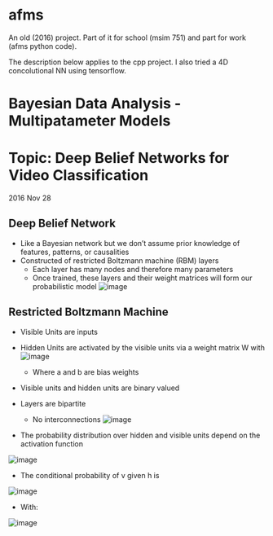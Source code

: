 # afms
An old (2016) project.  Part of it for school (msim 751) and part for work (afms python code).

The description below applies to the cpp project.  I also tried a 4D concolutional NN using tensorflow.

# Bayesian Data Analysis - Multipatameter Models
# Topic: Deep Belief Networks for Video Classification
2016 Nov 28
## Deep Belief Network
- Like a Bayesian network but we don’t assume prior knowledge of features, patterns, or causalities
- Constructed of restricted Boltzmann machine (RBM) layers
  - Each layer has many nodes and therefore many parameters
  - Once trained, these layers and their weight matrices will form our probabilistic model
![image](https://user-images.githubusercontent.com/56926839/162315889-33237a0b-1346-4002-80cb-f209a866ced4.png)

## Restricted Boltzmann Machine
- Visible Units are inputs
- Hidden Units are activated by the visible units via a weight matrix W with
![image](https://user-images.githubusercontent.com/56926839/162316330-224db8f8-418f-478a-a035-8c6a8ec7de30.png)
  - Where a and b are bias weights
- Visible units and hidden units are binary valued
- Layers are bipartite
  - No interconnections
![image](https://user-images.githubusercontent.com/56926839/162316694-e37b83dc-6481-4f3d-91b1-0e2b4414bbe8.png)

- The probability distribution over hidden and visible units depend on the activation function

![image](https://user-images.githubusercontent.com/56926839/162316988-d1d78ffd-44f8-4aa1-8018-5ad132070947.png)

- The conditional probability of v given h is

![image](https://user-images.githubusercontent.com/56926839/162317051-46688d8e-5982-4564-b8e1-4dbb8fb2ac79.png)

- With:

![image](https://user-images.githubusercontent.com/56926839/162317133-2d53cf0f-f419-420e-9989-a2b0b3c6a64d.png)




